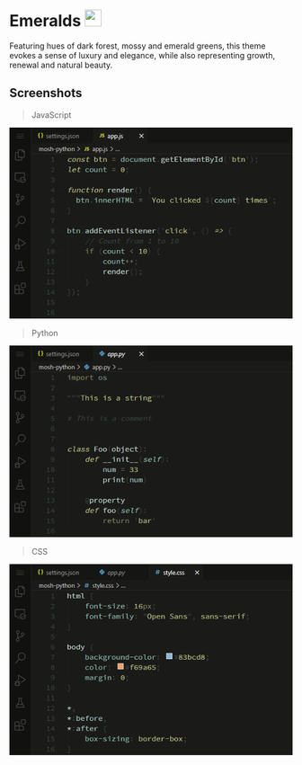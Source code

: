 # Emeralds <img src="https://raw.githubusercontent.com/salmanjt/emerald/main/files/emerald.png" width="30" height="30"/>

Featuring hues of dark forest, mossy and emerald greens, this theme evokes a sense of luxury and elegance, while also representing growth, renewal and natural beauty.

## Screenshots

> JavaScript

![Screenshot](https://raw.githubusercontent.com/salmanjt/emeralds/main/files/demo-js.png)

> Python

![Screenshot](https://raw.githubusercontent.com/salmanjt/emeralds/main/files/demo-py.png)

> CSS

![Screenshot](https://raw.githubusercontent.com/salmanjt/emeralds/main/files/demo-css.png)
